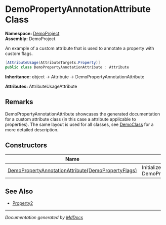 ﻿<!--  
  <auto-generated>   
    The contents of this file were generated by a tool.  
    Changes to this file may be list if the file is regenerated  
  </auto-generated>   
-->

# DemoPropertyAnnotationAttribute Class

**Namespace:** [DemoProject](../index.md)  
**Assembly:** DemoProject

An example of a custom attribute that is used to annotate a property with custom flags.

```csharp
[AttributeUsage(AttributeTargets.Property)]
public class DemoPropertyAnnotationAttribute : Attribute
```

**Inheritance:** object → Attribute → DemoPropertyAnnotationAttribute

**Attributes:** AttributeUsageAttribute

## Remarks

DemoPropertyAnnotationAttribute showcases the generated documentation for a custom attribute class             (in this case a attribute applicable to properties).             The same layout is used for all classes, see [DemoClass](../DemoClass/index.md) for a more detailed description.

## Constructors

| Name                                                                        | Description                                                   |
| --------------------------------------------------------------------------- | ------------------------------------------------------------- |
| [DemoPropertyAnnotationAttribute(DemoPropertyFlags)](constructors/index.md) | Initializes a new instance of DemoPropertyAnnotationAttribute |

## See Also

- [Property2](../DemoClass/properties/Property2.md)

___

*Documentation generated by [MdDocs](https://github.com/ap0llo/mddocs)*
